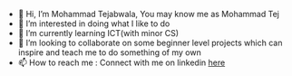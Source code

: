 - 👋 Hi, I’m Mohammad Tejabwala, You may know me as Mohammad Tej
- 👀 I’m interested in doing what I like to do
- 🌱 I’m currently learning ICT(with minor CS)
- 💞️ I’m looking to collaborate on some beginner level projects which can inspire and teach me to do something of my own
- 📫 How to reach me :
Connect with me on linkedin [here](https://www.linkedin.com/in/mohammad-tejabwala-78611072515253?lipi=urn%3Ali%3Apage%3Ad_flagship3_profile_view_base_contact_details%3BaYquwG36Siio6dpTjbGNgQ%3D%3D)

<!---
Mohammadtej/Mohammadtej is a ✨ special ✨ repository because its `README.md` (this file) appears on your GitHub profile.
You can click the Preview link to take a look at your changes.
--->
